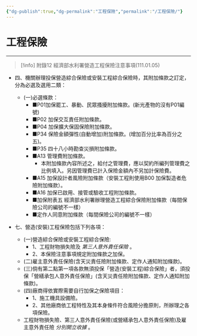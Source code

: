 ```yaml
---
{"dg-publish":true,"dg-permalink":"工程保險","permalink":"/工程保險/"}
---
```


# 工程保險
---
> [!info] 附錄12 經濟部水利署營造工程保險注意事項(111.01.05)

- 四、機關辦理投保營造綜合保險或安裝工程綜合保險時，其附加條款之訂定，分為必選及選用二類：
	- (一)必選條款：
		- ■P01加保罷工、暴動、民眾搔擾附加條款。(新光產物的沒有P01編號)
		- ■P02 加保交互責任附加條款。
		- ■P04 加保擴大保固保險附加條款。
		- ■P34 保險金額彈性(自動增加)附加條款。(增加百分比率為百分之五)。
		- ■P35 四十八小時勘查災損附加條款。
		- ■A13 管理費附加條款。
			- 本附加條款內容所述之，給付之管理費，應以契約所編列管理費之比例填入。另因管理費已計入保險金額內不另加計保險費。
		- ■A15 加保設計者風險附加條款（安裝工程則使用B00 加保製造者危險附加條款）。
		- ■A16 加保已啟用、接管或驗收工程附加條款。
		- ■加保附表五 經濟部水利署辦理營造工程綜合保險附加條款（每間保險公司的編號不一樣）
		- ■定作人同意附加條款（每間保險公司的編號不一樣）

- 七、營造(安裝)工程保險包括下列各項：
	- (一)營造綜合保險或安裝工程綜合保險:
		- 1、工程財物損失險及 _第三人意外責任保險_ 。
		- 2、本保險注意事項規定附加條款之加保。
	- (二)雇主意外責任保險(含天災責任險附加條款、定作人通知附加條款)。
	- (三)倘有第二點第一項各款無須投保「營造(安裝工程)綜合保險」者，須投保「營繕承包人意外責任保險」(含天災責任險附加條款、定作人通知附加條款)。
	- (四)廠商得依實際需要自行加保之保險項目：
		- 1、施工機具設備險。
		- 2、其他廠商依工程特性及其本身條件符合風險分擔原則，所辦理之各項保險。
	- 工程財物損失險、第三人意外責任保險(或營繕承包人意外責任保險)及雇主意外責任險 _分別開立收據_ 。
